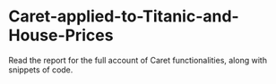 # Caret-applied-to-Titanic-and-House-Prices
Read the report for the full account of Caret functionalities, along with snippets of code.
